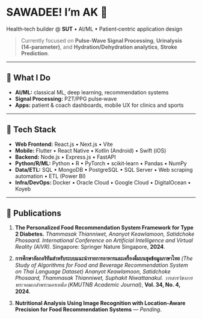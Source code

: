 # SAWADEE! I’m AK 👋

Health‑tech builder @ **SUT** • AI/ML • Patient‑centric application design

> Currently focused on **Pulse‑Wave Signal Processing**, **Urinalysis (14‑parameter)**, and **Hydration/Dehydration analytics**, **Stroke Prediction**.

---

## 🚀 What I Do

* **AI/ML:** classical ML, deep learning, recommendation systems
* **Signal Processing:** PZT/PPG pulse‑wave
* **Apps:** patient & coach dashboards, mobile UX for clinics and sports

---

## 🧰 Tech Stack

* **Web Frontend:** React.js • Next.js • Vite
* **Mobile:** Flutter • React Native • Kotlin (Android) • Swift (iOS)
* **Backend:** Node.js • Express.js • FastAPI
* **Python/R/ML:** Python • R • PyTorch • scikit‑learn • Pandas • NumPy
* **Data/ETL:** SQL • MongoDB • PostgreSQL • SQL Server • Web scraping automation • ETL (Power BI)
* **Infra/DevOps:** Docker • Oracle Cloud • Google Cloud • DigitalOcean • Koyeb

---

## 📄 Publications

1. **The Personalized Food Recommendation System Framework for Type 2 Diabetes.**
   *Thammasak Thianniwet, Ananyot Keawlamoon, Satidchoke Phosaard.*
   *International Conference on Artificial Intelligence and Virtual Reality (AIVR)*. Singapore: Springer Nature Singapore, **2024**.
   

2. **การศึกษาอัลกอริทึมสำหรับระบบแนะนำรายการอาหารและเครื่องดื่มบนชุดข้อมูลภาษาไทย**
   *(The Study of Algorithms for Food and Beverage Recommendation System on Thai Language Dataset)*
   *Ananyot Keawlamoon, Satidchoke Phosaard, Thammasak Thianniwet, Suphakit Niwattanakul.*
   *วารสารวิชาการพระจอมเกล้าพระนครเหนือ (KMUTNB Academic Journal)*, **Vol. 34, No. 4, 2024**.

3. **Nutritional Analysis Using Image Recognition with Location‑Aware Precision for Food Recommendation Systems** — *Pending*.
